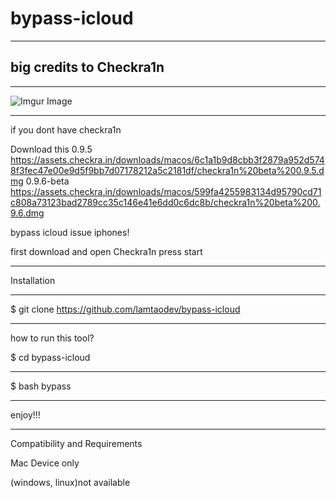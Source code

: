 # bypass-icloud
--------------------------
big credits to Checkra1n
--------------------------

___________________________________

![Imgur Image](https://imgur.com/IfiZHknl.png)
___________________________________

if you dont have checkra1n

Download this
0.9.5
https://assets.checkra.in/downloads/macos/6c1a1b9d8cbb3f2879a952d5748f3fec47e00e9d5f9bb7d07178212a5c2181df/checkra1n%20beta%200.9.5.dmg
0.9.6-beta
https://assets.checkra.in/downloads/macos/599fa4255983134d95790cd71c808a73123bad2789cc35c146e41e6dd0c6dc8b/checkra1n%20beta%200.9.6.dmg

bypass icloud issue iphones!


first download and open Checkra1n
press start

___________________________________ 


Installation
______________________________________________________
$   git clone https://github.com/lamtaodev/bypass-icloud
______________________________________________________
how to run this tool?

$   cd bypass-icloud
______________________________________________________
$   bash bypass
______________________________________________________


enjoy!!!

________________________________________________________
Compatibility and Requirements

Mac Device only

(windows, linux)not available



